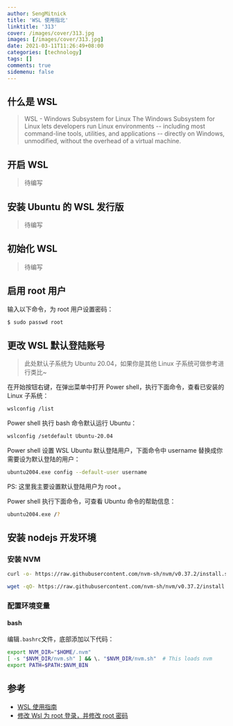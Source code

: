 ```yaml
---
author: SengMitnick
title: 'WSL 使用指北'
linktitle: '313'
cover: /images/cover/313.jpg
images: [/images/cover/313.jpg]
date: 2021-03-11T11:26:49+08:00
categories: [technology]
tags: []
comments: true
sidemenu: false
---
```


## 什么是 WSL

> WSL - Windows Subsystem for Linux
> The Windows Subsystem for Linux lets developers run Linux environments -- including most command-line tools, utilities, and applications -- directly on Windows, unmodified, without the overhead of a virtual machine.

## 开启 WSL

> 待编写

## 安装 Ubuntu 的 WSL 发行版

> 待编写

## 初始化 WSL

> 待编写

## 启用 root 用户

输入以下命令，为 root 用户设置密码：

```bash
$ sudo passwd root
```

## 更改 WSL 默认登陆账号

> 此处默认子系统为 Ubuntu 20.04，如果你是其他 Linux 子系统可做参考进行类比~

在开始按钮右键，在弹出菜单中打开 Power shell，执行下面命令，查看已安装的 Linux 子系统：

```bash
wslconfig /list
```

Power shell 执行 bash 命令默认运行 Ubuntu：

```bash
wslconfig /setdefault Ubuntu-20.04
```

Power shell 设置 WSL Ubuntu 默认登陆用户，下面命令中 username 替换成你需要设为默认登陆的用户：

```bash
ubuntu2004.exe config --default-user username
```

PS: 这里我主要设置默认登陆用户为 root 。

Power shell 执行下面命令，可查看 Ubuntu 命令的帮助信息：

```bash
ubuntu2004.exe /?
```

## 安装 nodejs 开发环境

### 安装 NVM

```bash
curl -o- https://raw.githubusercontent.com/nvm-sh/nvm/v0.37.2/install.sh | bash
```

```bash
wget -qO- https://raw.githubusercontent.com/nvm-sh/nvm/v0.37.2/install.sh | bash
```

### 配置环境变量

#### bash

编辑`.bashrc`文件，底部添加以下代码：

```bash
export NVM_DIR="$HOME/.nvm"
[ -s "$NVM_DIR/nvm.sh" ] && \. "$NVM_DIR/nvm.sh"  # This loads nvm
export PATH=$PATH:$NVM_BIN
```

## 参考

- [WSL 使用指南](https://zhuanlan.zhihu.com/p/36482795)
- [修改 Wsl 为 root 登录，并修改 root 密码](https://blog.csdn.net/zcy_wxy/article/details/103621808)

